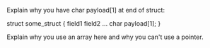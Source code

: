 Explain why you have char payload[1] at end of struct:

struct some_struct {
   field1
   field2
   ...
   char payload[1];
}

Explain why you use an array here and why you can't use a pointer.